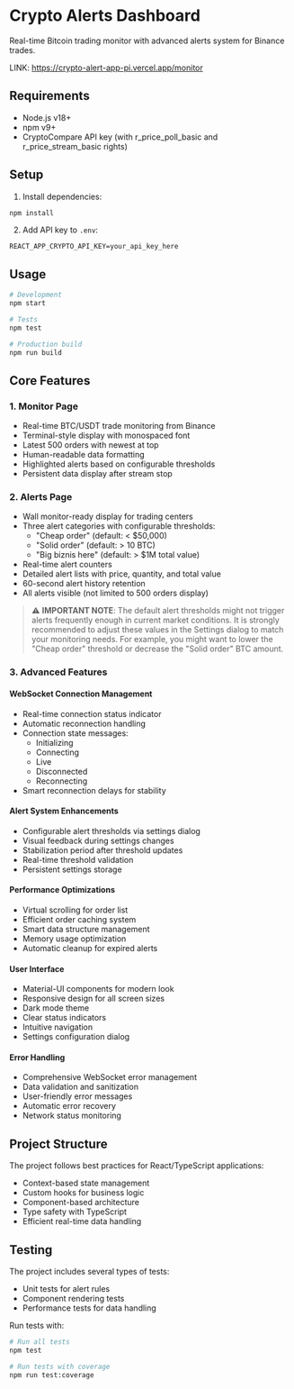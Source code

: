 # Crypto Alerts Dashboard

Real-time Bitcoin trading monitor with advanced alerts system for Binance trades.

LINK: https://crypto-alert-app-pi.vercel.app/monitor

## Requirements

- Node.js v18+
- npm v9+
- CryptoCompare API key (with r_price_poll_basic and r_price_stream_basic rights)

## Setup

1. Install dependencies:
```bash
npm install
```

2. Add API key to `.env`:
```
REACT_APP_CRYPTO_API_KEY=your_api_key_here
```

## Usage

```bash
# Development
npm start

# Tests
npm test

# Production build
npm run build
```

## Core Features

### 1. Monitor Page
- Real-time BTC/USDT trade monitoring from Binance
- Terminal-style display with monospaced font
- Latest 500 orders with newest at top
- Human-readable data formatting
- Highlighted alerts based on configurable thresholds
- Persistent data display after stream stop

### 2. Alerts Page
- Wall monitor-ready display for trading centers
- Three alert categories with configurable thresholds:
  - "Cheap order" (default: < $50,000)
  - "Solid order" (default: > 10 BTC)
  - "Big biznis here" (default: > $1M total value)
- Real-time alert counters
- Detailed alert lists with price, quantity, and total value
- 60-second alert history retention
- All alerts visible (not limited to 500 orders display)

> ⚠️ **IMPORTANT NOTE**: The default alert thresholds might not trigger alerts frequently enough in current market conditions. It is strongly recommended to adjust these values in the Settings dialog to match your monitoring needs. For example, you might want to lower the "Cheap order" threshold or decrease the "Solid order" BTC amount.

### 3. Advanced Features

#### WebSocket Connection Management
- Real-time connection status indicator
- Automatic reconnection handling
- Connection state messages:
  - Initializing
  - Connecting
  - Live
  - Disconnected
  - Reconnecting
- Smart reconnection delays for stability

#### Alert System Enhancements
- Configurable alert thresholds via settings dialog
- Visual feedback during settings changes
- Stabilization period after threshold updates
- Real-time threshold validation
- Persistent settings storage

#### Performance Optimizations
- Virtual scrolling for order list
- Efficient order caching system
- Smart data structure management
- Memory usage optimization
- Automatic cleanup for expired alerts

#### User Interface
- Material-UI components for modern look
- Responsive design for all screen sizes
- Dark mode theme
- Clear status indicators
- Intuitive navigation
- Settings configuration dialog

#### Error Handling
- Comprehensive WebSocket error management
- Data validation and sanitization
- User-friendly error messages
- Automatic error recovery
- Network status monitoring

## Project Structure

The project follows best practices for React/TypeScript applications:
- Context-based state management
- Custom hooks for business logic
- Component-based architecture
- Type safety with TypeScript
- Efficient real-time data handling

## Testing

The project includes several types of tests:
- Unit tests for alert rules
- Component rendering tests
- Performance tests for data handling

Run tests with:
```bash
# Run all tests
npm test

# Run tests with coverage
npm run test:coverage
```
